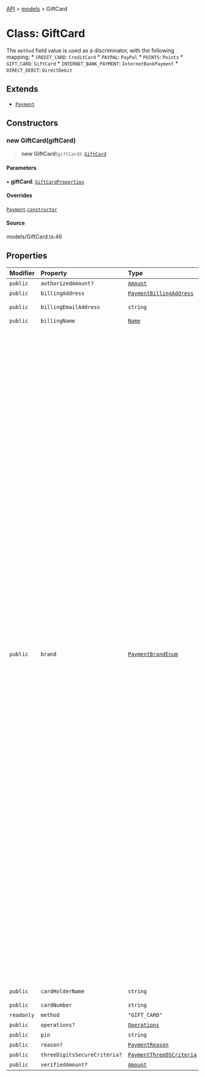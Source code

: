 [API](../../index.md) > [models](../index.md) > GiftCard

# Class: GiftCard

The `method` field value is used as a discriminator, with the following mapping: * `CREDIT_CARD`: `CreditCard` * `PAYPAL`: `PayPal` * `POINTS`: `Points` * `GIFT_CARD`: `GiftCard` * `INTERNET_BANK_PAYMENT`: `InternetBankPayment` * `DIRECT_DEBIT`: `DirectDebit`

## Extends

- [`Payment`](Payment.md)

## Constructors

### new GiftCard(giftCard)

> **new GiftCard**(`giftCard`): [`GiftCard`](GiftCard.md)

#### Parameters

▪ **giftCard**: [`GiftCardProperties`](../interfaces/GiftCardProperties.md)

#### Overrides

[`Payment`](Payment.md).[`constructor`](Payment.md#constructors)

#### Source

models/GiftCard.ts:46

## Properties

| Modifier | Property | Type | Description | Inheritance | Source |
| :------ | :------ | :------ | :------ | :------ | :------ |
| `public` | `authorizedAmount?` | [`Amount`](Amount.md) | - | [`Payment`](Payment.md).`authorizedAmount` | models/Payment.ts:70 |
| `public` | `billingAddress` | [`PaymentBillingAddress`](PaymentBillingAddress.md) | - | [`Payment`](Payment.md).`billingAddress` | models/Payment.ts:60 |
| `public` | `billingEmailAddress` | `string` | Email address associated with the payment. | [`Payment`](Payment.md).`billingEmailAddress` | models/Payment.ts:65 |
| `public` | `billingName` | [`Name`](Name.md) | - | [`Payment`](Payment.md).`billingName` | models/Payment.ts:55 |
| `public` | `brand` | [`PaymentBrandEnum`](../type-aliases/PaymentBrandEnum.md) | The `brand` field value is the payment brand used for payment on this transaction. For credit card payment method ensure attributes mentioned in dictionary below are set to corresponding values only. Ensure to comply with the naming standards provided in below dictionary. For example, some Payment processors use “Japan Credit Bureau” but “JCB” should be used when calling Fraud API. Incorrect `brand` - `card_type` combination will result in data quality issues and result in degraded risk recommendation. \'brand\' is an enum value with the following mapping with CreditCard \'card_type\' attribute: *       brand                 :      card_type * ------------------------------------------------------- * `AMERICAN_EXPRESS`          : `AMERICAN_EXPRESS` * `DINERS_CLUB_INTERNATIONAL` : `DINERS_CLUB` * `BC_CARD`                   : `DINERS_CLUB` * `DISCOVER`                  : `DISCOVER` * `BC_CARD`                   : `DISCOVER` * `DINERS_CLUB_INTERNATIONAL` : `DISCOVER` * `JCB`                       : `DISCOVER` * `JCB`                       : `JCB` * `MASTER_CARD`               : `MASTER_CARD` * `MAESTRO`                   : `MASTER_CARD` * `POSTEPAY_MASTERCARD`       : `MASTER_CARD` * `SOLO`                      : `SOLO` * `SWITCH`                    : `SWITCH` * `MAESTRO`                   : `MAESTRO` * `CHINA_UNION_PAY`           : `CHINA_UNION_PAY` * `VISA`                      : `VISA` * `VISA_DELTA`                : `VISA` * `VISA_ELECTRON`             : `VISA` * `CARTA_SI`                  : `VISA` * `CARTE_BLEUE`               : `VISA` * `VISA_DANKORT`              : `VISA` * `POSTEPAY_VISA_ELECTRON`    : `VISA` * `PAYPAL`                    :  \'brand\' with \'Points\' payment_type is an enum value with following: * `EXPEDIA_REWARDS` * `AMEX_POINTS` * `BANK_OF_AMERICA_REWARDS` * `DISCOVER_POINTS` * `MASTER_CARD_POINTS` * `CITI_THANK_YOU_POINTS` * `MERRILL_LYNCH_REWARDS` * `WELLS_FARGO_POINTS` * `DELTA_SKY_MILES` * `UNITED_POINTS` * `DISCOVER_MILES` * `ALASKA_MILES` * `RBC_REWARDS` * `BILT_REWARDS` * `ORBUCKS` * `CHEAP_CASH` * `BONUS_PLUS` * `ULTIMATE_REWARDS`  \'brand\' with \'GiftCard\' payment_type is an enum value with following: * `GIFT_CARD`  \'brand\' with \'InternetBankPayment\' payment_type is an enum value with following: * `IBP` * `LOCAL_DEBIT_CARD` * `SOFORT` * `YANDEX` * `WEB_MONEY` * `QIWI` * `BITCOIN`  \'brand\' with \'DirectDebit\' payment_type is an enum value with following: * `ELV` * `INTER_COMPANY` | [`Payment`](Payment.md).`brand` | models/Payment.ts:48 |
| `public` | `cardHolderName` | `string` | The name of gift card holder. | - | models/GiftCard.ts:36 |
| `public` | `cardNumber` | `string` | Gift card number. | - | models/GiftCard.ts:31 |
| `readonly` | `method` | `"GIFT_CARD"` | - | - | models/GiftCard.ts:44 |
| `public` | `operations?` | [`Operations`](Operations.md) | - | [`Payment`](Payment.md).`operations` | models/Payment.ts:85 |
| `public` | `pin` | `string` | The PIN of gift card. | - | models/GiftCard.ts:41 |
| `public` | `reason?` | [`PaymentReason`](../type-aliases/PaymentReason.md) | - | [`Payment`](Payment.md).`reason` | models/Payment.ts:50 |
| `public` | `threeDigitsSecureCriteria?` | [`PaymentThreeDSCriteria`](PaymentThreeDSCriteria.md) | - | [`Payment`](Payment.md).`threeDigitsSecureCriteria` | models/Payment.ts:80 |
| `public` | `verifiedAmount?` | [`Amount`](Amount.md) | - | [`Payment`](Payment.md).`verifiedAmount` | models/Payment.ts:75 |
